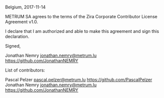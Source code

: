 Belgium, 2017-11-14

METRUM SA agrees to the terms of the Zira Corporate Contributor License
Agreement v1.0.

I declare that I am authorized and able to make this agreement and sign this
declaration.

Signed,

Jonathan Nemry jonathan.nemry@metrum.lu https://github.com/JonathanNEMRY

List of contributors:

Pascal Pelzer pascal.pelzer@metrum.lu https://github.com/PascalPelzer
Jonathan Nemry jonathan.nemry@metrum.lu https://github.com/JonathanNEMRY
